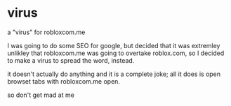 # virus
a "virus" for robloxcom.me

I was going to do some SEO for google, but decided that it was extremley unlikley that robloxcom.me was going to overtake roblox.com, so I decided to make a virus to spread the word, instead.

it doesn't actually do anything and it is a complete joke; all it does is open browset tabs with robloxcom.me open.

so don't get mad at me
